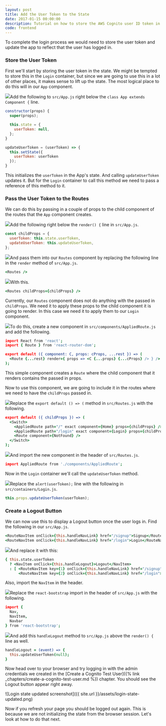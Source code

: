 ```yaml
---
layout: post
title: Add the User Token to the State
date: 2017-01-15 00:00:00
description: Tutorial on how to store the AWS Cognito user ID token in your React.js app.
code: frontend
---
```


To complete the login process we would need to store the user token and update the app to reflect that the user has logged in.

### Store the User Token

First we'll start by storing the user token in the state. We might be tempted to store this in the `Login` container, but since we are going to use this in a lot of other places, it makes sense to lift up the state. The most logical place to do this will in our `App` component.

<img class="code-marker" src="{{ site.url }}/assets/s.png" />Add the following to `src/App.js` right below the `class App extends Component {` line.

``` javascript
constructor(props) {
  super(props);

  this.state = {
    userToken: null,
  };
}

updateUserToken = (userToken) => {
  this.setState({
    userToken: userToken
  });
}
```

This initializes the `userToken` in the App's state. And calling `updateUserToken` updates it. But for the `Login` container to call this method we need to pass a reference of this method to it.

### Pass the User Token to the Routes

We can do this by passing in a couple of props to the child component of the routes that the `App` component creates.

<img class="code-marker" src="{{ site.url }}/assets/s.png" />Add the following right below the `render() {` line in `src/App.js`.

``` javascript
const childProps = {
  userToken: this.state.userToken,
  updateUserToken: this.updateUserToken,
};
```

<img class="code-marker" src="{{ site.url }}/assets/s.png" />And pass them into our `Routes` component by replacing the following line in the `render` method of `src/App.js`.

``` coffee
<Routes />
```

<img class="code-marker" src="{{ site.url }}/assets/s.png" />With this.

``` coffee
<Routes childProps={childProps} />
```

Currently, our `Routes` component does not do anything with the passed in `childProps`. We need it to apply these props to the child component it is going to render. In this case we need it to apply them to our `Login` component.

<img class="code-marker" src="{{ site.url }}/assets/s.png" />To do this, create a new component in `src/components/AppliedRoute.js` and add the following.

``` coffee
import React from 'react';
import { Route } from 'react-router-dom';

export default ({ component: C, props: cProps, ...rest }) => (
  <Route {...rest} render={ props => <C {...props} {...cProps} /> } />
);
```

This simple component creates a `Route` where the child component that it renders contains the passed in props.

Now to use this component, we are going to include it in the routes where we need to have the `childProps` passed in.

<img class="code-marker" src="{{ site.url }}/assets/s.png" />Replace the `export default () => (` method in `src/Routes.js` with the following.

``` coffee
export default ({ childProps }) => (
  <Switch>
    <AppliedRoute path="/" exact component={Home} props={childProps} />
    <AppliedRoute path="/login" exact component={Login} props={childProps} />
    <Route component={NotFound} />
  </Switch>
);
```

<img class="code-marker" src="{{ site.url }}/assets/s.png" />And import the new component in the header of `src/Routes.js`.

``` coffee
import AppliedRoute from './components/AppliedRoute';
```

Now in the `Login` container we'll call the `updateUserToken` method.

<img class="code-marker" src="{{ site.url }}/assets/s.png" />Replace the `alert(userToken);` line with the following in `src/containers/Login.js`.

``` javascript
this.props.updateUserToken(userToken);
```

### Create a Logout Button

We can now use this to display a Logout button once the user logs in. Find the following in our `src/App.js`.

``` coffee
<RouteNavItem onClick={this.handleNavLink} href="/signup">Signup</RouteNavItem>
<RouteNavItem onClick={this.handleNavLink} href="/login">Login</RouteNavItem>
```

<img class="code-marker" src="{{ site.url }}/assets/s.png" />And replace it with this:

``` coffee
{ this.state.userToken
  ? <NavItem onClick={this.handleLogout}>Logout</NavItem>
  : [ <RouteNavItem key={1} onClick={this.handleNavLink} href="/signup">Signup</RouteNavItem>,
      <RouteNavItem key={2} onClick={this.handleNavLink} href="/login">Login</RouteNavItem> ] }
```

Also, import the `NavItem` in the header.

<img class="code-marker" src="{{ site.url }}/assets/s.png" />Replace the `react-bootstrap` import in the header of `src/App.js` with the following.

``` coffee
import {
  Nav,
  NavItem,
  Navbar
} from 'react-bootstrap';
```

<img class="code-marker" src="{{ site.url }}/assets/s.png" />And add this `handleLogout` method to `src/App.js` above the `render() {` line as well.

``` coffee
handleLogout = (event) => {
  this.updateUserToken(null);
}
```

Now head over to your browser and try logging in with the admin credentials we created in the [Create a Cognito Test User]({% link _chapters/create-a-cognito-test-user.md %}) chapter. You should see the Logout button appear right away.

![Login state updated screenshot]({{ site.url }}/assets/login-state-updated.png)

Now if you refresh your page you should be logged out again. This is because we are not initializing the state from the browser session. Let's look at how to do that next.
